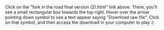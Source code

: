 Click on the "fork in the road final version (2).html" link above. There, you'll see a small rectangular box towards the top right. Hover over the arrow pointing down symbol to see a text appear saying "Download raw file". Click on that symbol, and then access the download in your computer to play :)
